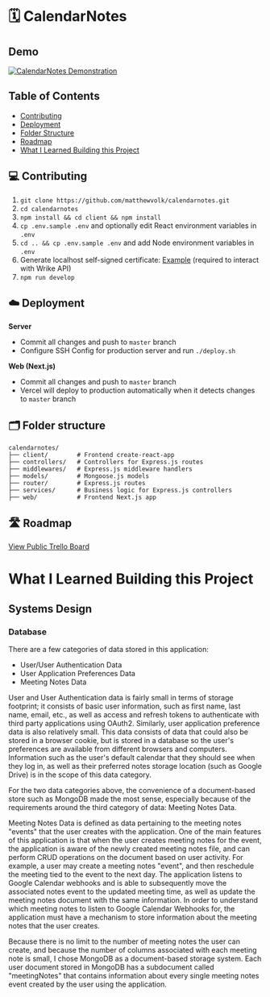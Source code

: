# 🗓 CalendarNotes

## Demo

[![CalendarNotes Demonstration](https://embed-ssl.wistia.com/deliveries/0ab03963d7e9e65130366e3536344907.jpg?image_crop_resized=960x564&image_play_button=1&image_play_button_color=e65344EE)](https://volkmattj.wistia.com/medias/hhld2d17dn "CalendarNotes Demonstration")

## Table of Contents

- [Contributing](#contributing)
- [Deployment](#deployment)
- [Folder Structure](#folder-structure)
- [Roadmap](#roadmap)
- [What I Learned Building this Project](#what-i-learned-building-this-project)

## 💻 Contributing

1. `git clone https://github.com/matthewvolk/calendarnotes.git`
2. `cd calendarnotes`
3. `npm install && cd client && npm install`
4. `cp .env.sample .env` and optionally edit React environment variables in `.env`
5. `cd .. && cp .env.sample .env` and add Node environment variables in `.env`
6. Generate localhost self-signed certificate: [Example](https://stackoverflow.com/a/32169444) (required to interact with Wrike API)
7. `npm run develop`

## ☁️ Deployment

**Server**

- Commit all changes and push to `master` branch
- Configure SSH Config for production server and run `./deploy.sh`

**Web (Next.js)**

- Commit all changes and push to `master` branch
- Vercel will deploy to production automatically when it detects changes to `master` branch

## 🗂 Folder structure

```
calendarnotes/
├── client/        # Frontend create-react-app
├── controllers/   # Controllers for Express.js routes
├── middlewares/   # Express.js middleware handlers
├── models/        # Mongoose.js models
├── router/        # Express.js routes
├── services/      # Business logic for Express.js controllers
├── web/           # Frontend Next.js app
```

## 🛣 Roadmap

[View Public Trello Board](https://trello.com/b/DtfoFkpD/%F0%9F%97%93-calendarnotes)

# What I Learned Building this Project

## Systems Design

### Database

There are a few categories of data stored in this application:

- User/User Authentication Data
- User Application Preferences Data
- Meeting Notes Data

User and User Authentication data is fairly small in terms of storage footprint; it consists of basic user information, such as first name, last name, email, etc., as well as access and refresh tokens to authenticate with third party applications using OAuth2.
Similarly, user application preference data is also relatively small. This data consists of data that could also be stored in a browser cookie, but is stored in a database so the user's preferences are available from different browsers and computers. Information such as the user's default calendar that they should see when they log in, as well as their preferred notes storage location (such as Google Drive) is in the scope of this data category.

For the two data categories above, the convenience of a document-based store such as MongoDB made the most sense, especially because of the requirements around the third category of data: Meeting Notes Data.

Meeting Notes Data is defined as data pertaining to the meeting notes "events" that the user creates with the application. One of the main features of this application is that when the user creates meeting notes for the event, the application is aware of the newly created meeting notes file, and can perform CRUD operations on the document based on user activity. For example, a user may create a meeting notes "event", and then reschedule the meeting tied to the event to the next day. The application listens to Google Calendar webhooks and is able to subsequently move the associated notes event to the updated meeting time, as well as update the meeting notes document with the same information. In order to understand which meeting notes to listen to Google Calendar Webhooks for, the application must have a mechanism to store information about the meeting notes that the user creates.

Because there is no limit to the number of meeting notes the user can create, and because the number of columns associated with each meeting note is small, I chose MongoDB as a document-based storage system. Each user document stored in MongoDB has a subdocument called "meetingNotes" that contains information about every single meeting notes event created by the user using the application.

<!--

### Client/Server Relationship

## Application Architecture

### Bulletproof Node.js Architecture

## Programming Concepts

### Working with Date/Time

### Recursion and Folder Trees

### Authorization/Authentication

#### JSON Web Tokens

### SOLID Principles

### Testing (TDD, Red Green Refactor)

### OAuth2 Flows with Access and Refresh Token Exchanges

-->

